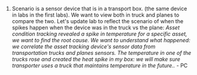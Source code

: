 1. Scenario is a sensor device that is in a transport box. (the same device in labs in the first labs). We want to view both in truck and planes to compare the two. Let's update lab to reflect the scenario of when the spikes happen when the device was in the truck vs the plane: _Asset condition tracking revealed a spike in temperature for a specific asset, we want to find the root cause. We want to understand what happened: we correlate the asset tracking device's sensor data from transportation trucks and planes sensors. The temperature in one of the trucks rose and created the heat spike in my box: we will make sure transporter uses a truck that maintains temperature in the future.._ - PC